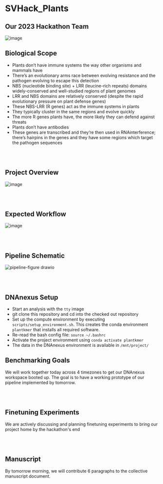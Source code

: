 # SVHack_Plants

## Our 2023 Hackathon Team
![image](https://github.com/collaborativebioinformatics/SVHack_Plants/assets/30478823/15585c2b-4060-45ad-94ec-a8c7f6adefb9)

## Biological Scope
* Plants don’t have immune systems the way other organisms and mammals have
* There’s an evolutionary arms race between evolving resistance and the pathogen evolving to escape this detection
* NBS (nucleotide binding site) + LRR (leucine-rich repeats) domains widely-conserved and well-studied regions of plant genomes
* LRR and NBS domains are relatively conserved (despite the rapid evolutionary pressure on plant defense genes)
* These NBS-LRR (R genes) act as the immune systems in plants
* They typically cluster in the same regions and evolve quickly
* The more R genes plants have, the more likely they can defend against threats
* Plants don’t have antibodies
* These genes are transcribed and they’re then used in RNAinterference; there’s hairpins in the genes and they have some regions which target the pathogen sequences
<br>
</br>

## Project Overview
![image](https://github.com/collaborativebioinformatics/SVHack_Plants/assets/30478823/5ad66f81-6b4b-4e1f-aabf-6b8f15dbe19e)

<br>
</br>

## Expected Workflow
![image](https://github.com/collaborativebioinformatics/SVHack_Plants/assets/30478823/9ccf6ac8-e713-48a9-9893-fbc50ed3ada7)


<br>
</br>

## Pipeline Schematic
![pipeline-figure drawio](https://github.com/collaborativebioinformatics/SVHack_Plants/assets/30478823/6e1e3141-742a-4f54-8fa2-af21c2abe7e5)

<br>
</br>

## DNAnexus Setup

* Start an analysis with the `tty` image
* git clone this repository and cd into the checked out repository
* Set up the compute environment by executing `scripts/setup_environment.sh`. This creates the conda environment `plantkmer` that installs all required software.
* Re-read the bash config file: `source ~/.bashrc`
* Activate the project environment using `conda activate plantkmer`
* The data in the DNAnexus environment is available in `/mnt/project/`

## Benchmarking Goals
We will work together today across 4 timezones to get our DNAnexus workspace booted up. The goal is to have a working prototype of our pipeline implemented by tomorrow.

<br>
</br>

## Finetuning Experiments
We are actively discussing and planning finetuning experiments to bring our project home by the hackathon's end

<br>
</br>

## Manuscript 
By tomorrow morning, we will contribute 6 paragraphs to the collective manuscript document. 
